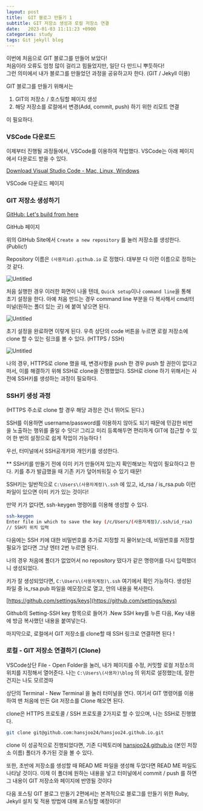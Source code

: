 ```yaml
---
layout: post
title:  GIT 블로그 만들기 1
subtitle: GIT 저장소 생성과 로컬 저장소 연결
date:   2023-01-03 11:11:23 +0900
categories: study
tags: Git jekyll blog
---
```

이번에 처음으로 GIT 블로그를 만들어 보았다!   
처음이라 오류도 엄청 많이 걸리고 힘들었지만, 일단 다 만드니 뿌듯하다!   
그런 의미에서 내가 블로그를 만들었던 과정을 공유하고자 한다. (GIT / Jekyll 이용) 


GIT 블로그를 만들기 위해서는 

1. GIT의 저장소 / 호스팅할 페이지 생성
2. 해당 저장소를 로컬에서 변경(Add, commit, push) 하기 위한 리모트 연결 

이 필요하다. 

### VSCode 다운로드

이제부터 진행될 과정들에서,  VSCode를 이용하여 작업했다. VSCode는 아래 페이지에서 다운로드 받을 수 있다. 

[Download Visual Studio Code - Mac, Linux, Windows](https://code.visualstudio.com/download)

VSCode 다운로드 페이지

### GIT 저장소 생성하기

[GitHub: Let's build from here](https://github.com/)

GitHub 페이지

위의 GitHub Site에서 `Create a new repository` 를 눌러 저장소를 생성한다. (Public!) 

Repository 이름은 `(사용자id).github.io` 로 정했다. 대부분 다 이런 이름으로 정하는 것 같다. 

![Untitled](https://s3.us-west-2.amazonaws.com/secure.notion-static.com/082b5360-1131-402f-9f3d-c4ec89c92c1e/Untitled.png?X-Amz-Algorithm=AWS4-HMAC-SHA256&X-Amz-Content-Sha256=UNSIGNED-PAYLOAD&X-Amz-Credential=AKIAT73L2G45EIPT3X45%2F20230103%2Fus-west-2%2Fs3%2Faws4_request&X-Amz-Date=20230103T041528Z&X-Amz-Expires=86400&X-Amz-Signature=d073ad0c91209f85679d3a46d3b6f33871abeb34d5a7cd44b62a82d02019c0d0&X-Amz-SignedHeaders=host&response-content-disposition=filename%3D%22Untitled.png%22&x-id=GetObject)

처음 실행한 경우 이러한 화면이 나올 텐데, `Quick setup`이나 `command line`을 통해 초기 설정을 한다. 아예 처음 만드는 경우 command line 부분을 다 복사해서 cmd/터미널(원하는 폴더 있는 곳) 에 붙여 넣으면 된다. 

![Untitled](https://s3.us-west-2.amazonaws.com/secure.notion-static.com/398e3a00-9906-4281-8e5d-fd001934387b/Untitled.png?X-Amz-Algorithm=AWS4-HMAC-SHA256&X-Amz-Content-Sha256=UNSIGNED-PAYLOAD&X-Amz-Credential=AKIAT73L2G45EIPT3X45%2F20230103%2Fus-west-2%2Fs3%2Faws4_request&X-Amz-Date=20230103T042142Z&X-Amz-Expires=86400&X-Amz-Signature=b04f6f85089338133c6f5320e2fa2d4d192ec6e59a9cad51567a57643f4530a6&X-Amz-SignedHeaders=host&response-content-disposition=filename%3D%22Untitled.png%22&x-id=GetObject)

초기 설정을 완료하면 이렇게 된다. 우측 상단의 code 버튼을 누르면 로컬 저장소에 clone 할 수 있는 링크를 볼 수 있다. (HTTPS / SSH) 

![Untitled](https://s3.us-west-2.amazonaws.com/secure.notion-static.com/80be130b-0940-46b0-bbba-16cd1e7defe1/Untitled.png?X-Amz-Algorithm=AWS4-HMAC-SHA256&X-Amz-Content-Sha256=UNSIGNED-PAYLOAD&X-Amz-Credential=AKIAT73L2G45EIPT3X45%2F20230103%2Fus-west-2%2Fs3%2Faws4_request&X-Amz-Date=20230103T042205Z&X-Amz-Expires=86400&X-Amz-Signature=0612a03bf4011672d023b2fa8a631457b2d4e8b4352790a5e35051a1843cde1f&X-Amz-SignedHeaders=host&response-content-disposition=filename%3D%22Untitled.png%22&x-id=GetObject)

나의 경우, HTTPS로 clone 했을 때, 변경사항을 push 한 경우 push 할 권한이 없다고 떠서, 이를 해결하기 위해 SSH로 clone을 진행했었다. SSH로 clone 하기 위해서는 사전에 SSH키를 생성하는 과정이 필요하다. 

### SSH키 생성 과정

(HTTPS 주소로 clone 할 경우 해당 과정은 건너 뛰어도 된다.) 

SSH를 이용하면 username/password를 이용하지 않아도 되기 때문에 민감한 비번을 노출하는 행위를 줄일 수 잇다! 그리고 미리 등록해두면 편리하게 GIT에 접근할 수 있어 한 번의 설정으로 쉽게 작업이 가능하다 !

우선, 터미널에서 SSH공개키와 개인키를 생성한다.

** SSH키를 만들기 전에 이미 키가 만들어져 있는지 확인해보는 작업이 필요하다고 한다. 키를 추가 발급했을 때 기존 키가 덮어씌워질 수 있기 때문!

SSH키는 일반적으로 `C:\Users\(사용자계정)\.ssh` 에 있고, id_rsa / is_rsa.pub 이런 파일이 있으면 이미 키가 있는 것이다! 

만약 키가 없다면, ssh-keygen 명령어를 이용해 생성할 수 있다. 

```bash
ssh-keygen 
Enter file in which to save the key (/c/Users/(사용자계정)/.ssh/id_rsa)
// SSH키 위치 입력 
```

다음에는 SSH 키에 대한 비밀번호를 추가로 지정할 지 물어보는데, 비밀번호를 저장할 필요가 없다면 그냥 엔터 2번 누르면 된다. 

나의 경우 처음에 폴더가 없었어서 no repository 떴다가 같은 명령어를 다시 입력했더니 생성되었다.

키가 잘 생성되었다면, `C:\Users\(사용자계정)\.ssh` 여기에서 확인 가능하다. 
생성된 파일 중 is_rsa.pub 파일을 메모장으로 열고, 안의 내용을 복사한다. 

[https://github.com/settings/keys](https://github.com/settings/keys)

Github의 Setting-SSH key 항목으로 들어가 .New SSH key를 누른 다음, Key 내용에 방금 복사했던 내용을 붙여넣는다. 

마지막으로, 로컬에서 GIT 저장소를 clone할 때 SSH 링크로 연결하면 된다 ! 

### 로컬 - GIT 저장소 연결하기 (Clone)

VSCode상단 File - Open Folder을 눌러, 내가 페이지를 수정, 커밋할 로컬 저장소의 위치를 지정해서 열어준다. 나는 `C:\Users\(사용자)\blog` 의 위치로 설정했는데, 잘한건지는 나도 모르겠따 

상단의 Terminal - New Terminal 을 눌러 터미널을 연다. 여기서 GIT 명령어를 이용하여 맨 처음에 만든 Git 저장소를 Clone 해오면 된다. 

clone은 HTTPS 프로토콜 / SSH 프로토콜 2가지로 할 수 있으며, 나는 SSH로 진행했다. 

```bash
git clone git@github.com:hansjoo24/hansjoo24.github.io.git
```

clone 이 성공적으로 진행되었다면, 기존 디렉토리에 [hansjoo24.github.io](http://hansjoo24.github.io) (본인 저장소 이름) 폴더가 추가된 것을 볼 수 있다. 

또한, 초반에 저장소를 생성할 때 READ ME 파일을 생성해 두었다면 READ ME 파일도 나타날 것이다. 이제 이 폴더에 원하는 내용을 넣고 터미널에서 commit / push 를 하면 그 내용이 GIT 저장소와 페이지에 반영될 것이다   

다음 포스팅 GIT 블로그 만들기 2편에서는 본격적으로 블로그를 만들기 위한 Ruby, Jekyll 설치 및 적용 방법에 대해 포스팅할 예정이다! 